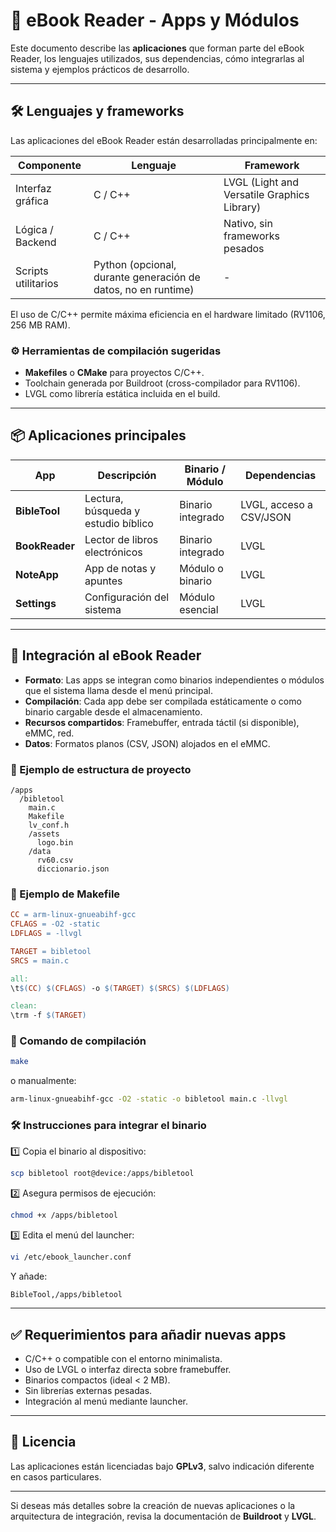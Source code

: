 # 📖 eBook Reader - Apps y Módulos

Este documento describe las **aplicaciones** que forman parte del eBook Reader, los lenguajes utilizados, sus dependencias, cómo integrarlas al sistema y ejemplos prácticos de desarrollo.

---

## 🛠 Lenguajes y frameworks

Las aplicaciones del eBook Reader están desarrolladas principalmente en:

| Componente         | Lenguaje | Framework                               |
|--------------------|----------|-----------------------------------------|
| Interfaz gráfica    | C / C++  | LVGL (Light and Versatile Graphics Library) |
| Lógica / Backend    | C / C++  | Nativo, sin frameworks pesados         |
| Scripts utilitarios | Python (opcional, durante generación de datos, no en runtime) | - |

El uso de C/C++ permite máxima eficiencia en el hardware limitado (RV1106, 256 MB RAM).

### ⚙ Herramientas de compilación sugeridas

- **Makefiles** o **CMake** para proyectos C/C++.
- Toolchain generada por Buildroot (cross-compilador para RV1106).
- LVGL como librería estática incluida en el build.

---

## 📦 Aplicaciones principales

| App          | Descripción                         | Binario / Módulo   | Dependencias            |
|--------------|-------------------------------------|-------------------|------------------------|
| **BibleTool** | Lectura, búsqueda y estudio bíblico | Binario integrado  | LVGL, acceso a CSV/JSON |
| **BookReader**| Lector de libros electrónicos       | Binario integrado  | LVGL                    |
| **NoteApp**   | App de notas y apuntes              | Módulo o binario   | LVGL                    |
| **Settings**  | Configuración del sistema           | Módulo esencial    | LVGL                    |

---

## 🔗 Integración al eBook Reader

- **Formato**: Las apps se integran como binarios independientes o módulos que el sistema llama desde el menú principal.
- **Compilación**: Cada app debe ser compilada estáticamente o como binario cargable desde el almacenamiento.
- **Recursos compartidos**: Framebuffer, entrada táctil (si disponible), eMMC, red.
- **Datos**: Formatos planos (CSV, JSON) alojados en el eMMC.

### 📂 Ejemplo de estructura de proyecto

```
/apps
  /bibletool
    main.c
    Makefile
    lv_conf.h
    /assets
      logo.bin
    /data
      rv60.csv
      diccionario.json
```

### 📝 Ejemplo de Makefile

```makefile
CC = arm-linux-gnueabihf-gcc
CFLAGS = -O2 -static
LDFLAGS = -llvgl

TARGET = bibletool
SRCS = main.c

all:
\t$(CC) $(CFLAGS) -o $(TARGET) $(SRCS) $(LDFLAGS)

clean:
\trm -f $(TARGET)
```

### 🚀 Comando de compilación

```bash
make
```
o manualmente:
```bash
arm-linux-gnueabihf-gcc -O2 -static -o bibletool main.c -llvgl
```

### 🛠 Instrucciones para integrar el binario

1️⃣ Copia el binario al dispositivo:
```bash
scp bibletool root@device:/apps/bibletool
```

2️⃣ Asegura permisos de ejecución:
```bash
chmod +x /apps/bibletool
```

3️⃣ Edita el menú del launcher:
```bash
vi /etc/ebook_launcher.conf
```
Y añade:
```
BibleTool,/apps/bibletool
```

---

## ✅ Requerimientos para añadir nuevas apps

- C/C++ o compatible con el entorno minimalista.
- Uso de LVGL o interfaz directa sobre framebuffer.
- Binarios compactos (ideal < 2 MB).
- Sin librerías externas pesadas.
- Integración al menú mediante launcher.

---

## 📄 Licencia

Las aplicaciones están licenciadas bajo **GPLv3**, salvo indicación diferente en casos particulares.

---

Si deseas más detalles sobre la creación de nuevas aplicaciones o la arquitectura de integración, revisa la documentación de **Buildroot** y **LVGL**.
